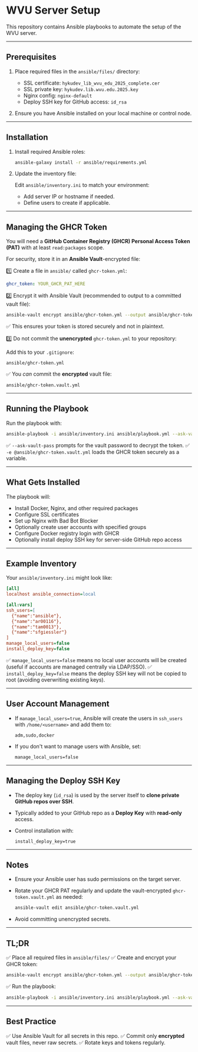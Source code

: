 # WVU Server Setup

This repository contains Ansible playbooks to automate the setup of the WVU server.

---

## Prerequisites

1. Place required files in the `ansible/files/` directory:

   - SSL certificate: `hykudev_lib_wvu_edu_2025_complete.cer`
   - SSL private key: `hykudev.lib.wvu.edu.2025.key`
   - Nginx config: `nginx-default`
   - Deploy SSH key for GitHub access: `id_rsa`

2. Ensure you have Ansible installed on your local machine or control node.

---

## Installation

1. Install required Ansible roles:

   ```bash
   ansible-galaxy install -r ansible/requirements.yml
   ```

2. Update the inventory file:

   Edit `ansible/inventory.ini` to match your environment:

   - Add server IP or hostname if needed.
   - Define users to create if applicable.

---

## Managing the GHCR Token

You will need a **GitHub Container Registry (GHCR) Personal Access Token (PAT)** with at least `read:packages` scope.

For security, store it in an **Ansible Vault**-encrypted file:

1️⃣ Create a file in `ansible/` called `ghcr-token.yml`:

   ```yaml
   ghcr_token: YOUR_GHCR_PAT_HERE
   ```

2️⃣ Encrypt it with Ansible Vault (recommended to output to a committed vault file):

   ```bash
   ansible-vault encrypt ansible/ghcr-token.yml --output ansible/ghcr-token.vault.yml
   ```

✅ This ensures your token is stored securely and not in plaintext.

3️⃣ Do not commit the **unencrypted** `ghcr-token.yml` to your repository:

   Add this to your `.gitignore`:

   ```
   ansible/ghcr-token.yml
   ```

✅ You *can* commit the **encrypted** vault file:

   ```
   ansible/ghcr-token.vault.yml
   ```

---

## Running the Playbook

Run the playbook with:

```bash
ansible-playbook -i ansible/inventory.ini ansible/playbook.yml --ask-vault-pass -e @ansible/ghcr-token.vault.yml
```

✅ `--ask-vault-pass` prompts for the vault password to decrypt the token.
✅ `-e @ansible/ghcr-token.vault.yml` loads the GHCR token securely as a variable.

---

## What Gets Installed

The playbook will:

- Install Docker, Nginx, and other required packages
- Configure SSL certificates
- Set up Nginx with Bad Bot Blocker
- Optionally create user accounts with specified groups
- Configure Docker registry login with GHCR
- Optionally install deploy SSH key for server-side GitHub repo access

---

## Example Inventory

Your `ansible/inventory.ini` might look like:

```ini
[all]
localhost ansible_connection=local

[all:vars]
ssh_users=[
  {"name":"ansible"},
  {"name":"ar00116"},
  {"name":"tam0013"},
  {"name":"sfgiessler"}
]
manage_local_users=false
install_deploy_key=false
```

✅ `manage_local_users=false` means no local user accounts will be created (useful if accounts are managed centrally via LDAP/SSO).
✅ `install_deploy_key=false` means the deploy SSH key will not be copied to root (avoiding overwriting existing keys).

---

## User Account Management

- If `manage_local_users=true`, Ansible will create the users in `ssh_users` with `/home/<username>` and add them to:

  ```
  adm,sudo,docker
  ```

- If you don't want to manage users with Ansible, set:

  ```
  manage_local_users=false
  ```

---

## Managing the Deploy SSH Key

- The deploy key (`id_rsa`) is used by the server itself to **clone private GitHub repos over SSH**.
- Typically added to your GitHub repo as a **Deploy Key** with **read-only** access.
- Control installation with:

  ```
  install_deploy_key=true
  ```

---

## Notes

- Ensure your Ansible user has sudo permissions on the target server.
- Rotate your GHCR PAT regularly and update the vault-encrypted `ghcr-token.vault.yml` as needed:

  ```bash
  ansible-vault edit ansible/ghcr-token.vault.yml
  ```

- Avoid committing unencrypted secrets.

---

## TL;DR

✅ Place all required files in `ansible/files/`
✅ Create and encrypt your GHCR token:

```bash
ansible-vault encrypt ansible/ghcr-token.yml --output ansible/ghcr-token.vault.yml
```

✅ Run the playbook:

```bash
ansible-playbook -i ansible/inventory.ini ansible/playbook.yml --ask-vault-pass -e @ansible/ghcr-token.vault.yml
```

---

## Best Practice

✅ Use Ansible Vault for all secrets in this repo.
✅ Commit only **encrypted** vault files, never raw secrets.
✅ Rotate keys and tokens regularly.
